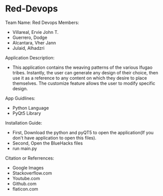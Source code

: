 # Red-Devops

Team Name: Red Devops
Members: 
 - Villareal, Ervie John T.
 - Guerrero, Dodge
 - Alcantara, Vher Jann
 - Julaid, Alhadzri
  
 Application Description:
- This application contains the weaving patterns of the various Ifugao tribes. Instantly, the user can generate any design of their choice, then use it as a reference to any content on which they desire to place themselves. The customize feature allows the user to modify specific design.
  
 App Guidlines:
 - Python Language
 - PyQt5 Library
 
 Installation Guide:
 - First, Download the python and pyQT5 to open the application(If you don't have application to open this files).
 - Second, Open the BlueHacks files
 - run main.py
 
 Citation or Referrences:
 - Google Images
 - Stackoverflow.com
 - Youtube.com
 - Github.com
 - flaticon.com
